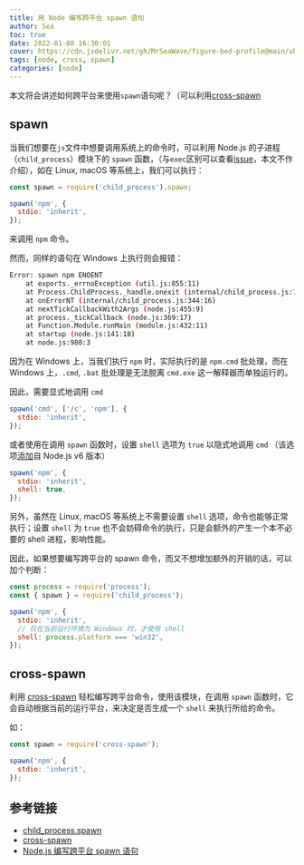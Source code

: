 ```yaml
---
title: 用 Node 编写跨平台 spawn 语句
author: Sea
toc: true
date: 2022-01-08 16:30:01
cover: https://cdn.jsdelivr.net/gh/MrSeaWave/figure-bed-profile@main/uPic/2022/X4kA0A_alejandro-burdisio-congurbano-manchines-hell-s-chori-s-artstation.jpg
tags: [node, cross, spawn]
categories: [node]
---
```


本文将会讲述如何跨平台来使用`spawn`语句呢？（可以利用[cross-spawn](https://www.npmjs.com/package/cross-spawn)

<!--more-->

## spawn

当我们想要在`js`文件中想要调用系统上的命令时，可以利用 Node.js 的子进程（`child_process`）模块下的 `spawn` 函数，（与`exec`区别可以查看[issue](https://github.com/MrSeaWave/interview/issues/111)，本文不作介绍），如在 Linux, macOS 等系统上，我们可以执行：

```js
const spawn = require('child_process').spawn;

spawn('npm', {
  stdio: 'inherit',
});
```

来调用 `npm` 命令。

然而，同样的语句在 Windows 上执行则会报错：

```bash
Error: spawn npm ENOENT
    at exports._errnoException (util.js:855:11)
    at Process.ChildProcess._handle.onexit (internal/child_process.js:178:32)
    at onErrorNT (internal/child_process.js:344:16)
    at nextTickCallbackWith2Args (node.js:455:9)
    at process._tickCallback (node.js:369:17)
    at Function.Module.runMain (module.js:432:11)
    at startup (node.js:141:18)
    at node.js:980:3
```

因为在 Windows 上，当我们执行 `npm` 时，实际执行的是 `npm.cmd` 批处理，而在 Windows 上，`.cmd`, `.bat` 批处理是无法脱离 `cmd.exe` 这一解释器而单独运行的。

因此，需要显式地调用 `cmd`

```js
spawn('cmd', ['/c', 'npm'], {
  stdio: 'inherit',
});
```

或者使用在调用 `spawn` 函数时，设置 `shell` 选项为 `true` 以隐式地调用 `cmd` （该选项[添加](https://github.com/nodejs/node/commit/c3bb4b1aa5e907d489619fb43d233c3336bfc03d)自 Node.js v6 版本）

```js
spawn('npm', {
  stdio: 'inherit',
  shell: true,
});
```

另外，虽然在 Linux, macOS 等系统上不需要设置 `shell` 选项，命令也能够正常执行；设置 `shell` 为 `true` 也不会妨碍命令的执行，只是会额外的产生一个本不必要的 shell 进程，影响性能。

因此，如果想要编写跨平台的 spawn 命令，而又不想增加额外的开销的话，可以加个判断：

```js
const process = require('process');
const { spawn } = require('child_process');

spawn('npm', {
  stdio: 'inherit',
  // 仅在当前运行环境为 Windows 时，才使用 shell
  shell: process.platform === 'win32',
});
```

## cross-spawn

利用 [cross-spawn](https://www.npmjs.com/package/cross-spawn) 轻松编写跨平台命令，使用该模块，在调用 `spawn` 函数时，它会自动根据当前的运行平台，来决定是否生成一个 `shell` 来执行所给的命令。

如：

```js
const spawn = require('cross-spawn');

spawn('npm', {
  stdio: 'inherit',
});
```

## 参考链接

- [child_process.spawn](http://nodejs.cn/api/child_process.html#child_processspawncommand-args-options)
- [cross-spawn](https://www.npmjs.com/package/cross-spawn)
- [Node.js 编写跨平台 spawn 语句](https://zzz.buzz/zh/2017/02/11/node-js-cross-platform-spawn/)
